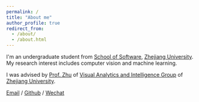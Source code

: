 ```yaml
---
permalink: /
title: "About me"
author_profile: true
redirect_from: 
  - /about/
  - /about.html
---
```


I'm an undergraduate student from [School of Software](http://www.cst.zju.edu.cn/), [Zhejiang University](https://www.zju.edu.cn/). My research interest includes computer vision and machine learning.

I was advised by [Prof. Zhu](https://minfengzhu.github.io/) of [Visual Analytics and Intelligence Group](https://zjuvai.cn/) of [Zhejiang University](https://www.zju.edu.cn/).

[Email](mailto:xincheng.tan@zju.edu.cn) / [Github](https://github.com/Xincheng-Tan) / [Wechat](../images/Wechat.png)
